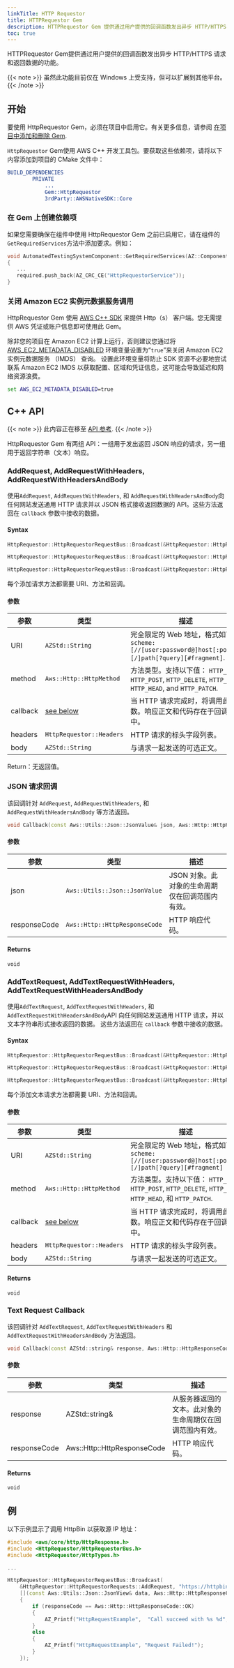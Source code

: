 ```yaml
---
linkTitle: HTTP Requestor
title: HTTPRequestor Gem
description: HTTPRequestor Gem 提供通过用户提供的回调函数发出异步 HTTP/HTTPS 请求和返回数据的功能。
toc: true
---
```


HTTPRequestor Gem提供通过用户提供的回调函数发出异步 HTTP/HTTPS 请求和返回数据的功能。

{{< note >}}
虽然此功能目前仅在 Windows 上受支持，但可以扩展到其他平台。
{{< /note >}}

## 开始

要使用 HttpRequestor Gem，必须在项目中启用它。有关更多信息，请参阅 [在项目中添加和删除 Gem](/docs/user-guide/project-config/add-remove-gems/).

`HttpRequestor` Gem使用 AWS C++ 开发工具包。要获取这些依赖项，请将以下内容添加到项目的 CMake 文件中：

```cmake
BUILD_DEPENDENCIES
        PRIVATE
            ...
            Gem::HttpRequestor
            3rdParty::AWSNativeSDK::Core
```

### 在 Gem 上创建依赖项

如果您需要确保在组件中使用 HttpRequestor Gem 之前已启用它，请在组件的`GetRequiredServices`方法中添加要求。例如：

```cpp
void AutomatedTestingSystemComponent::GetRequiredServices(AZ::ComponentDescriptor::DependencyArrayType& required)
{
   ...
   required.push_back(AZ_CRC_CE("HttpRequestorService"));
}
```

### 关闭 Amazon EC2 实例元数据服务调用

HttpRequestor Gem 使用 [AWS C++ SDK](https://github.com/aws/aws-sdk-cpp) 来提供 Http（s） 客户端。您无需提供 AWS 凭证或账户信息即可使用此 Gem。

除非您的项目在 Amazon EC2 计算上运行，否则建议您通过将 [AWS_EC2_METADATA_DISABLED](https://docs.aws.amazon.com/cli/latest/userguide/cli-configure-envvars.html)  环境变量设置为“`true`”来关闭 Amazon EC2 实例元数据服务 （IMDS） 查询。
设置此环境变量将防止 SDK 资源不必要地尝试联系 Amazon EC2 IMDS 以获取配置、区域和凭证信息，这可能会导致延迟和网络资源浪费。

```cmd
set AWS_EC2_METADATA_DISABLED=true
```


## C++ API

{{< note >}}
此内容正在移至 [API 参考](https://o3de.org/docs/api/gems/httprequestor/class_http_requestor_1_1_http_requestor_requests.html).
{{< /note >}}

HttpRequestor Gem 有两组 API：一组用于发出返回 JSON 响应的请求，另一组用于返回字符串（文本）响应。

### AddRequest, AddRequestWithHeaders, AddRequestWithHeadersAndBody

使用`AddRequest`, `AddRequestWithHeaders`, 和 `AddRequestWithHeadersAndBody`向任何网站发送通用 HTTP 请求并以 JSON 格式接收返回数据的 API。这些方法返回在 `callback` 参数中接收的数据。

#### Syntax

```cpp
HttpRequestor::HttpRequestorRequestBus::Broadcast(&HttpRequestor::HttpRequestorRequests::AddRequest, URI, method, callback)
```

```cpp
HttpRequestor::HttpRequestorRequestBus::Broadcast(&HttpRequestor::HttpRequestorRequests::AddRequestWithHeaders, URI, method, headers, callback)
```

```cpp
HttpRequestor::HttpRequestorRequestBus::Broadcast(&HttpRequestor::HttpRequestorRequests::AddRequestWithHeadersAndBody, URI, method, headers, body, callback)
```

每个添加请求方法都需要 URI、方法和回调。

#### 参数

|参数 |类型 |描述 |
| --- | --- | --- | 
| URI | `AZStd::String` | 完全限定的 Web 地址，格式如下： `scheme:[//[user:password@]host[:port]][/]path[?query][#fragment]`.  | 
| method | `Aws::Http::HttpMethod` | 方法类型。支持以下值： `HTTP_GET`, `HTTP_POST`, `HTTP_DELETE`, `HTTP_PUT`, `HTTP_HEAD`, and `HTTP_PATCH`. | 
| callback | [see below](#json-request-callback) | 当 HTTP 请求完成时，将调用此函数。响应正文和代码存在于回调中。 | 
| headers | `HttpRequestor::Headers` | HTTP 请求的标头字段列表。 | 
| body | `AZStd::String` | 与请求一起发送的可选正文。 | 

Return：无返回值。

### JSON 请求回调

该回调针对 `AddRequest`, `AddRequestWithHeaders`, 和 `AddRequestWithHeadersAndBody` 等方法返回。

```cpp
void Callback(const Aws::Utils::Json::JsonValue& json, Aws::Http::HttpResponseCode responseCode);
```

#### 参数

|参数 |类型 |描述 |
| --- | --- | --- | 
| json | `Aws::Utils::Json::JsonValue` | JSON 对象。此对象的生命周期仅在回调范围内有效。 | 
| responseCode | `Aws::Http::HttpResponseCode` | HTTP 响应代码。 | 

#### Returns
`void`

### AddTextRequest, AddTextRequestWithHeaders, AddTextRequestWithHeadersAndBody

使用`AddTextRequest`, `AddTextRequestWithHeaders`, 和 `AddTextRequestWithHeadersAndBody`API 向任何网站发送通用 HTTP 请求，并以文本字符串形式接收返回的数据。 这些方法返回在 `callback` 参数中接收的数据。

#### Syntax

```cpp
HttpRequestor::HttpRequestorRequestBus::Broadcast(&HttpRequestor::HttpRequestorRequests::AddTextRequest, URI, method, callback)
```

```cpp
HttpRequestor::HttpRequestorRequestBus::Broadcast(&HttpRequestor::HttpRequestorRequests::AddTextRequestWithHeaders, URI, method, headers, callback)
```

```cpp
HttpRequestor::HttpRequestorRequestBus::Broadcast(&HttpRequestor::HttpRequestorRequests::AddTextRequestWithHeadersAndBody, URI, method, headers, body, callback)
```

每个添加文本请求方法都需要 URI、方法和回调。

#### 参数

|参数 |类型 | 描述                                                                                                                  |
| --- | --- |---------------------------------------------------------------------------------------------------------------------| 
| URI | `AZStd::String` | 完全限定的 Web 地址，格式如下： `scheme:[//[user:password@]host[:port]][/]path[?query][#fragment]`                               | 
| method | `Aws::Http::HttpMethod` | 方法类型。支持以下值： `HTTP_GET`, `HTTP_POST`, `HTTP_DELETE`, `HTTP_PUT`, `HTTP_HEAD`, 和 `HTTP_PATCH`.                        | 
| callback | [see below](#text-request-callback) | 当 HTTP 请求完成时，将调用此函数。响应正文和代码存在于回调中。 | 
| headers | `HttpRequestor::Headers` |HTTP 请求的标头字段列表。                                                                 | 
| body | `AZStd::String` | 与请求一起发送的可选正文。                                                                            | 

#### Returns
`void`

### Text Request Callback

该回调针对 `AddTextRequest`, `AddTextRequestWithHeaders` 和 `AddTextRequestWithHeadersAndBody` 方法返回。

```cpp
void Callback(const AZStd::string& response, Aws::Http::HttpResponseCode responseCode);
```

#### 参数

|参数 |类型 |描述 |
| --- | --- | --- | 
| response | AZStd::string& | 从服务器返回的文本。此对象的生命周期仅在回调范围内有效。 | 
| responseCode | Aws::Http::HttpResponseCode | HTTP 响应代码。 | 

#### Returns
`void`

## 例

以下示例显示了调用 HttpBin 以获取源 IP 地址：

```cpp
#include <aws/core/http/HttpResponse.h>
#include <HttpRequestor/HttpRequestorBus.h>
#include <HttpRequestor/HttpTypes.h>

...

HttpRequestor::HttpRequestorRequestBus::Broadcast(
    &HttpRequestor::HttpRequestorRequests::AddRequest, "https://httpbin.org/ip", Aws::Http::HttpMethod::HTTP_GET,
    [](const Aws::Utils::Json::JsonView& data, Aws::Http::HttpResponseCode responseCode)
    {
        if (responseCode == Aws::Http::HttpResponseCode::OK)
        {
            AZ_Printf("HttpRequestExample",  "Call succeed with %s %d", data.WriteCompact().c_str(), responseCode);
        }
        else
        {
            AZ_Printf("HttpRequestExample", "Request Failed!");
        }
    });
```
